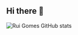## Hi there 👋

![Rui Gomes GitHub stats](https://github-readme-stats.vercel.app/api?username=RuiGomes111icons=true&theme=transparent)
